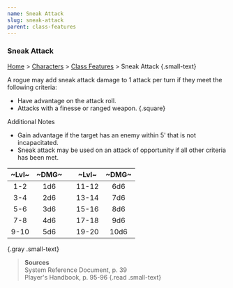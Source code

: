 ```yaml
---
name: Sneak Attack
slug: sneak-attack
parent: class-features
---
```

### Sneak Attack
[Home](dm-operations-center) > [Characters](characters) > [Class Features](class-featuers) > Sneak Attack {.small-text}

A rogue may add sneak attack damage to 1 attack per turn if they meet the following criteria:
- Have advantage on the attack roll.
- Attacks with a finesse or ranged weapon.
{.square}

Additional Notes
- Gain advantage if the target has an enemy within 5' that is not incapacitated.
- Sneak attack may be used on an attack of opportunity if all other criteria has been met.

| ~Lvl~ | ~DMG~             | | ~Lvl~ | ~DMG~              | 
|:-----:|:-----------------:|-|:-----:|:------------------:|
| 1-2   | 1d6  | | 11-12 | 6d6  |
| 3-4   | 2d6  | | 13-14 | 7d6  |
| 5-6   | 3d6  | | 15-16 | 8d6  |
| 7-8   | 4d6  | | 17-18 | 9d6  |
| 9-10  | 5d6  | | 19-20 | 10d6 |
{.gray .small-text}


> **Sources** <br/>
> System Reference Document, p. 39<br/>
> Player's Handbook, p. 95-96
{.read .small-text}